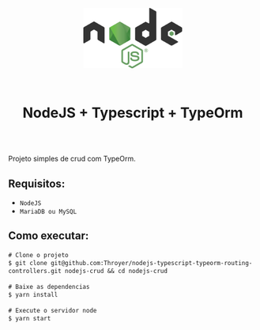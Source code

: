 <p align="center">
    <a href="www.google.com"><img width="200" src="./assets/node.png"></a>
</p>
<br>
    <h1 align="center">NodeJS + Typescript + TypeOrm</h1>
<br>
<br>
<p>
    Projeto simples de crud com TypeOrm.
</p>

## Requisitos:
- `NodeJS`
- `MariaDB ou MySQL`

## Como executar:
```shell
# Clone o projeto
$ git clone git@github.com:Throyer/nodejs-typescript-typeorm-routing-controllers.git nodejs-crud && cd nodejs-crud

# Baixe as dependencias
$ yarn install

# Execute o servidor node
$ yarn start
```